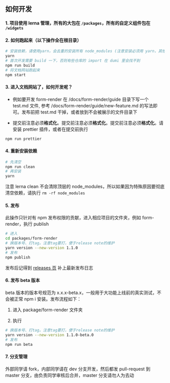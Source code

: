 ## 如何开发

#### 1. 项目使用 lerna 管理，所有的大包在 `/packages`，所有的自定义组件包在 `/widgets`

#### 2. 如何跑起来（以下操作全在根目录）

```sh
# 安装依赖，请使用yarn，会去重的安装所有 node_modules (注意安装必须用 yarn，其他命令无所谓)
yarn
# 首次开发需要 build 一下，否则有些仓库的 import 在 dumi 里会找不到
npm run build
# 将文档网站跑起来
npm start
```

#### 3. 进入文档网站了，如何开发呢？

- 例如要开发 form-render 在 /docs/form-render/guide 目录下写一个 test.md 文件, 参考 /docs/form-render/guide/new-feature.md 的写法即可。发布前把
  test.md 干掉，或者放到不会被展示的文件目录下

- 提交前注意必须**格式化**。提交前注意必须**格式化**。提交前注意必须**格式化**。请安装 prettier 插件，或者在提交前执行

```sh
npm run prettier
```

#### 4. 重新安装依赖

```sh
# 先清空
npm run clean
# 再安装
yarn
```

注意 lerna clean 不会清除顶层的 node_modules，所以如果因为特殊原因要彻底清空依赖，请执行 `rm -rf node_modules`

#### 5. 发布

此操作只针对有 npm 发布权限的贡献，进入相应项目的文件夹，例如 form-render，执行 publish

```sh
# 进入
cd packages/form-render
# 换版本号、打tag。注意tag要打，便于release note的维护
yarn version --new-version 1.1.0
# 发布
npm publish
```

发布后记得到 [releases 页](https://github.com/alibaba/x-render/releases/) 补上最新发布日志

#### 6. 发布 beta 版本

beta 版本的版本号规范为 x.x.x-beta.x，一般用于大功能上线前的真实测试，不会被正常 npm i 安装。发布流程如下：

1. 进入 package/form-render 文件夹

2. 执行

```sh
# 换版本号、打tag。注意tag要打，便于release note的维护
yarn version --new-version 1.1.0-beta.0
# 发布
npm run beta
```

#### 7. 分支管理

外部同学请 fork，内部同学请在 dev 分支开发，然后都发 pull-request 到 master 分支，由负责同学审核后合并，master 分支请勿人为去动
